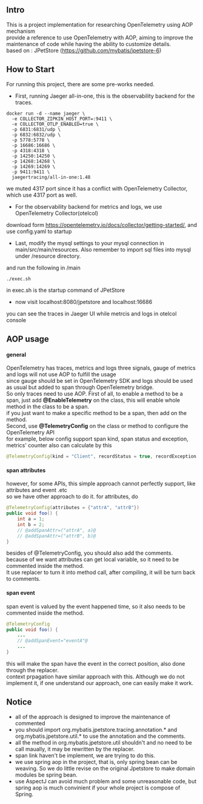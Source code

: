 ## Intro
This is a project implementation for researching OpenTelemetry using AOP mechanism  
provide a reference to use OpenTelemetry with AOP, aiming to improve the maintenance of code while having the ability to customize details.  
based on : JPetStore (https://github.com/mybatis/jpetstore-6)

## How to Start
For running this project, there are some pre-works needed.  
* First, running Jaeger all-in-one, this is the observability backend for the traces.
```
docker run -d --name jaeger \
  -e COLLECTOR_ZIPKIN_HOST_PORT=:9411 \
  -e COLLECTOR_OTLP_ENABLED=true \
  -p 6831:6831/udp \
  -p 6832:6832/udp \
  -p 5778:5778 \
  -p 16686:16686 \
  -p 4318:4318 \
  -p 14250:14250 \
  -p 14268:14268 \
  -p 14269:14269 \
  -p 9411:9411 \
  jaegertracing/all-in-one:1.48
```
we muted 4317 port since it has a conflict with OpenTelemetry Collector, which use 4317 port as well. 


* For the observability backend for metrics and logs, we use OpenTelemetry Collector(otelcol)  

download form https://opentelemetry.io/docs/collector/getting-started/, and use config.yaml to startup

* Last, modify the mysql settings to your mysql connection in main/src/main/resources. Also remember to import sql files into mysql under /resource directory.

and run the following in /main
```
./exec.sh
```
in exec.sh is the startup command of JPetStore

* now visit localhost:8080/jpetstore and localhost:16686

you can see the traces in Jaeger UI while metrcis and logs in otelcol console

## AOP usage
#### general
OpenTelemetry has traces, metrics and logs three signals, gauge of metrics and logs will not use AOP to fulfill the usage  
since gauge should be set in OpenTelemetry SDK and logs should be used as usual but added to span through OpenTelemetry bridge.  
So only traces need to use AOP.
First of all, to enable a method to be a span, just add **@EnableTelemetry** on the class, this will enable whole method in the class to be a span.  
if you just want to make a specific method to be a span, then add on the method.  
Second, use **@TelemetryConfig** on the class or method to configure the OpenTelemetry API  
for example, below config support span kind, span status and exception, metrics' counter also can calculate by this
```java
@TelemetryConfig(kind = "Client", recordStatus = true, recordException = true, incrementBy = 1)
```
#### span attributes
however, for some APIs, this simple approach cannot perfectly support, like attributes and event .etc  
so we have other approach to do it.
for attributes, do
```java
@TelemetryConfig(attributes = {"attrA", "attrB"})
public void foo() {
    int a = 1;
    int b = 2;
    // @addSpanAttr=("attrA", a)@
    // @addSpanAttr=("attrB", b)@
}
```
besides of @TelemetryConfig, you should also add the comments.  
because of we want attributes can get local variable, so it need to be commented inside the method.  
It use replacer to turn it into method call, after compiling, it will be turn back to comments.

#### span event
span event is valued by the event happened time, so it also needs to be commented inside the method.
```java
@TelemetryConfig
public void foo() {
    ...
    // @addSpanEvent="eventA"@
    ...
}
```
this will make the span have the event in the correct position, also done through the replacer.  
context prpagation have similar approach with this. Although we do not implement it, if one understand our approach, one can easily make it work.  

## Notice
* all of the approach is designed to improve the maintenance of commented
* you should import org.mybatis.jpetstore.tracing.annotation.\* and org.mybatis.jpetstore.util.\* to use the annotation and the comments.
* all the method in org.mybatis.jpetstore.util shouldn't and no need to be call maually, it may be rewritten by the replacer.
* span link haven't be implement, we are trying to do this.
* we use spring aop in the project, that is, only spring bean can be weaving. So we do little revise on the original Jpetstore to make domain modules be spring bean.
* use AspectJ can avoid much problem and some unreasonable code, but spring aop is much convinient if your whole project is compose of Spring.

